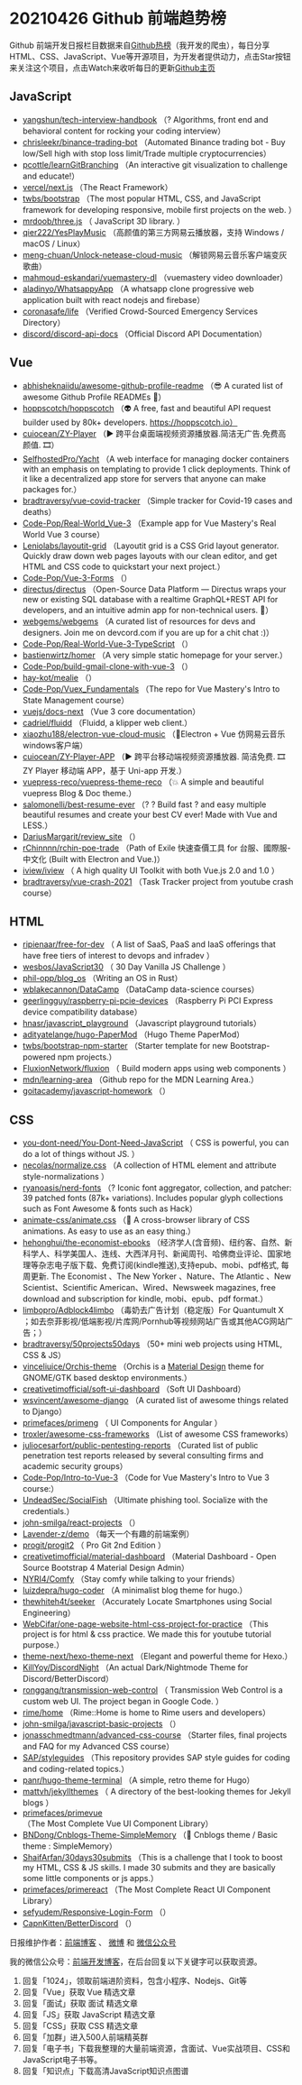 # 20210426 Github 前端趋势榜

Github 前端开发日报栏目数据来自[Github热榜](http://news.caibaojian.com.cn/)（我开发的爬虫），每日分享HTML、CSS、JavaScript、Vue等开源项目，为开发者提供动力，点击Star按钮来关注这个项目，点击Watch来收听每日的更新[Github主页](https://github.com/kujian/githubTrending)
## JavaScript

* [yangshun/tech-interview-handbook](https://github.com/yangshun/tech-interview-handbook) （? Algorithms, front end and behavioral content for rocking your coding interview）
* [chrisleekr/binance-trading-bot](https://github.com/chrisleekr/binance-trading-bot) （Automated Binance trading bot - Buy low/Sell high with stop loss limit/Trade multiple cryptocurrencies）
* [pcottle/learnGitBranching](https://github.com/pcottle/learnGitBranching) （An interactive git visualization to challenge and educate!）
* [vercel/next.js](https://github.com/vercel/next.js) （The React Framework）
* [twbs/bootstrap](https://github.com/twbs/bootstrap) （The most popular HTML, CSS, and JavaScript framework for developing responsive, mobile first projects on the web.
      ）
* [mrdoob/three.js](https://github.com/mrdoob/three.js) （
        JavaScript 3D library.
      ）
* [qier222/YesPlayMusic](https://github.com/qier222/YesPlayMusic) （高颜值的第三方网易云播放器，支持 Windows / macOS / Linux）
* [meng-chuan/Unlock-netease-cloud-music](https://github.com/meng-chuan/Unlock-netease-cloud-music) （解锁网易云音乐客户端变灰歌曲）
* [mahmoud-eskandari/vuemastery-dl](https://github.com/mahmoud-eskandari/vuemastery-dl) （vuemastery video downloader）
* [aladinyo/WhatsappyApp](https://github.com/aladinyo/WhatsappyApp) （A whatsapp clone progressive web application built with react nodejs and firebase）
* [coronasafe/life](https://github.com/coronasafe/life) （Verified Crowd-Sourced Emergency Services Directory）
* [discord/discord-api-docs](https://github.com/discord/discord-api-docs) （Official Discord API Documentation）

## Vue

* [abhisheknaiidu/awesome-github-profile-readme](https://github.com/abhisheknaiidu/awesome-github-profile-readme) （&#x1f60e; A curated list of awesome Github Profile READMEs &#x1f4dd;）
* [hoppscotch/hoppscotch](https://github.com/hoppscotch/hoppscotch) （&#x1f47d; A free, fast and beautiful API request builder used by 80k+ developers. https://hoppscotch.io）
* [cuiocean/ZY-Player](https://github.com/cuiocean/ZY-Player) （&#x25b6;&#xfe0f; 跨平台桌面端视频资源播放器.简洁无广告.免费高颜值. &#x1f39e;）
* [SelfhostedPro/Yacht](https://github.com/SelfhostedPro/Yacht) （A web interface for managing docker containers with an emphasis on templating to provide 1 click deployments. Think of it like a decentralized app store for servers that anyone can make packages for.）
* [bradtraversy/vue-covid-tracker](https://github.com/bradtraversy/vue-covid-tracker) （Simple tracker for Covid-19 cases and deaths）
* [Code-Pop/Real-World_Vue-3](https://github.com/Code-Pop/Real-World_Vue-3) （Example app for Vue Mastery's Real World Vue 3 course）
* [Leniolabs/layoutit-grid](https://github.com/Leniolabs/layoutit-grid) （Layoutit grid is a CSS Grid layout generator. Quickly draw down web pages layouts with our clean editor, and get HTML and CSS code to quickstart your next project.）
* [Code-Pop/Vue-3-Forms](https://github.com/Code-Pop/Vue-3-Forms) （）
* [directus/directus](https://github.com/directus/directus) （Open-Source Data Platform — Directus wraps your new or existing SQL database with a realtime GraphQL+REST API for developers, and an intuitive admin app for non-technical users. &#x1f430;）
* [webgems/webgems](https://github.com/webgems/webgems) （A curated list of resources for devs and designers. Join me on devcord.com if you are up for a chit chat :)）
* [Code-Pop/Real-World-Vue-3-TypeScript](https://github.com/Code-Pop/Real-World-Vue-3-TypeScript) （）
* [bastienwirtz/homer](https://github.com/bastienwirtz/homer) （A very simple static homepage for your server.）
* [Code-Pop/build-gmail-clone-with-vue-3](https://github.com/Code-Pop/build-gmail-clone-with-vue-3) （）
* [hay-kot/mealie](https://github.com/hay-kot/mealie) （）
* [Code-Pop/Vuex_Fundamentals](https://github.com/Code-Pop/Vuex_Fundamentals) （The repo for Vue Mastery's Intro to State Management course）
* [vuejs/docs-next](https://github.com/vuejs/docs-next) （Vue 3 core documentation）
* [cadriel/fluidd](https://github.com/cadriel/fluidd) （Fluidd, a klipper web client.）
* [xiaozhu188/electron-vue-cloud-music](https://github.com/xiaozhu188/electron-vue-cloud-music) （&#x1f680;Electron + Vue 仿网易云音乐windows客户端）
* [cuiocean/ZY-Player-APP](https://github.com/cuiocean/ZY-Player-APP) （&#x25b6;&#xfe0f; 跨平台移动端视频资源播放器. 简洁免费. &#x1f39e; ZY Player 移动端 APP，基于 Uni-app 开发.）
* [vuepress-reco/vuepress-theme-reco](https://github.com/vuepress-reco/vuepress-theme-reco) （&#x1f4a5; A simple and beautiful vuepress Blog &amp; Doc theme.）
* [salomonelli/best-resume-ever](https://github.com/salomonelli/best-resume-ever) （? ? Build fast ? and easy multiple beautiful resumes and create your best CV ever! Made with Vue and LESS.）
* [DariusMargarit/review_site](https://github.com/DariusMargarit/review_site) （）
* [rChinnnn/rchin-poe-trade](https://github.com/rChinnnn/rchin-poe-trade) （Path of Exile 快速查價工具 for 台服、國際服-中文化 (Built with Electron and Vue.)）
* [iview/iview](https://github.com/iview/iview) （
        A high quality UI Toolkit with both Vue.js 2.0 and 1.0
      ）
* [bradtraversy/vue-crash-2021](https://github.com/bradtraversy/vue-crash-2021) （Task Tracker project from youtube crash course）

## HTML

* [ripienaar/free-for-dev](https://github.com/ripienaar/free-for-dev) （
        A list of SaaS, PaaS and IaaS offerings that have free tiers of interest to devops and infradev
      ）
* [wesbos/JavaScript30](https://github.com/wesbos/JavaScript30) （
        30 Day Vanilla JS Challenge
      ）
* [phil-opp/blog_os](https://github.com/phil-opp/blog_os) （Writing an OS in Rust）
* [wblakecannon/DataCamp](https://github.com/wblakecannon/DataCamp) （DataCamp data-science courses）
* [geerlingguy/raspberry-pi-pcie-devices](https://github.com/geerlingguy/raspberry-pi-pcie-devices) （Raspberry Pi PCI Express device compatibility database）
* [hnasr/javascript_playground](https://github.com/hnasr/javascript_playground) （Javascript playground tutorials）
* [adityatelange/hugo-PaperMod](https://github.com/adityatelange/hugo-PaperMod) （Hugo Theme PaperMod）
* [twbs/bootstrap-npm-starter](https://github.com/twbs/bootstrap-npm-starter) （Starter template for new Bootstrap-powered npm projects.）
* [FluxionNetwork/fluxion](https://github.com/FluxionNetwork/fluxion) （
        Build modern apps using web components
      ）
* [mdn/learning-area](https://github.com/mdn/learning-area) （Github repo for the MDN Learning Area.）
* [goitacademy/javascript-homework](https://github.com/goitacademy/javascript-homework) （）

## CSS

* [you-dont-need/You-Dont-Need-JavaScript](https://github.com/you-dont-need/You-Dont-Need-JavaScript) （
        CSS is powerful, you can do a lot of things without JS.
      ）
* [necolas/normalize.css](https://github.com/necolas/normalize.css) （A collection of HTML element and attribute style-normalizations
      ）
* [ryanoasis/nerd-fonts](https://github.com/ryanoasis/nerd-fonts) （? Iconic font aggregator, collection, and patcher: 39 patched fonts (87k+ variations). Includes popular glyph collections such as Font Awesome &amp; fonts such as Hack）
* [animate-css/animate.css](https://github.com/animate-css/animate.css) （&#x1f37f; A cross-browser library of CSS animations. As easy to use as an easy thing.）
* [hehonghui/the-economist-ebooks](https://github.com/hehonghui/the-economist-ebooks) （经济学人(含音频)、纽约客、自然、新科学人、科学美国人、连线、大西洋月刊、新闻周刊、哈佛商业评论、国家地理等杂志电子版下载、免费订阅(kindle推送),支持epub、mobi、pdf格式, 每周更新. The Economist 、The New Yorker 、Nature、The Atlantic 、New Scientist、Scientific American、Wired、Newsweek magazines, free download and subscription for kindle, mobi、epub、pdf format.）
* [limbopro/Adblock4limbo](https://github.com/limbopro/Adblock4limbo) （毒奶去广告计划（稳定版）For Quantumult X ；如去奈菲影视/低端影视/片库网/Pornhub等视频网站广告或其他ACG网站广告；）
* [bradtraversy/50projects50days](https://github.com/bradtraversy/50projects50days) （50+ mini web projects using HTML, CSS &amp; JS）
* [vinceliuice/Orchis-theme](https://github.com/vinceliuice/Orchis-theme) （Orchis is a [Material Design](https://material.io) theme for GNOME/GTK based desktop environments.）
* [creativetimofficial/soft-ui-dashboard](https://github.com/creativetimofficial/soft-ui-dashboard) （Soft UI Dashboard）
* [wsvincent/awesome-django](https://github.com/wsvincent/awesome-django) （A curated list of awesome things related to Django）
* [primefaces/primeng](https://github.com/primefaces/primeng) （
        UI Components for Angular
      ）
* [troxler/awesome-css-frameworks](https://github.com/troxler/awesome-css-frameworks) （List of awesome CSS frameworks）
* [juliocesarfort/public-pentesting-reports](https://github.com/juliocesarfort/public-pentesting-reports) （Curated list of public penetration test reports released by several consulting firms and academic security groups）
* [Code-Pop/Intro-to-Vue-3](https://github.com/Code-Pop/Intro-to-Vue-3) （Code for Vue Mastery's Intro to Vue 3 course:）
* [UndeadSec/SocialFish](https://github.com/UndeadSec/SocialFish) （Ultimate phishing tool. Socialize with the credentials.）
* [john-smilga/react-projects](https://github.com/john-smilga/react-projects) （）
* [Lavender-z/demo](https://github.com/Lavender-z/demo) （每天一个有趣的前端案例）
* [progit/progit2](https://github.com/progit/progit2) （
        Pro Git 2nd Edition
      ）
* [creativetimofficial/material-dashboard](https://github.com/creativetimofficial/material-dashboard) （Material Dashboard - Open Source Bootstrap 4 Material Design Admin）
* [NYRI4/Comfy](https://github.com/NYRI4/Comfy) （Stay comfy while talking to your friends）
* [luizdepra/hugo-coder](https://github.com/luizdepra/hugo-coder) （A minimalist blog theme for hugo.）
* [thewhiteh4t/seeker](https://github.com/thewhiteh4t/seeker) （Accurately Locate Smartphones using Social Engineering）
* [WebCifar/one-page-website-html-css-project-for-practice](https://github.com/WebCifar/one-page-website-html-css-project-for-practice) （This project is for html &amp; css practice. We made this for youtube tutorial purpose.）
* [theme-next/hexo-theme-next](https://github.com/theme-next/hexo-theme-next) （Elegant and powerful theme for Hexo.）
* [KillYoy/DiscordNight](https://github.com/KillYoy/DiscordNight) （An actual Dark/Nightmode Theme for Discord/BetterDiscord）
* [ronggang/transmission-web-control](https://github.com/ronggang/transmission-web-control) （
        Transmission Web Control is a custom web UI. The project began in Google Code.
      ）
* [rime/home](https://github.com/rime/home) （Rime::Home is home to Rime users and developers）
* [john-smilga/javascript-basic-projects](https://github.com/john-smilga/javascript-basic-projects) （）
* [jonasschmedtmann/advanced-css-course](https://github.com/jonasschmedtmann/advanced-css-course) （Starter files, final projects and FAQ for my Advanced CSS course）
* [SAP/styleguides](https://github.com/SAP/styleguides) （This repository provides SAP style guides for coding and coding-related topics.）
* [panr/hugo-theme-terminal](https://github.com/panr/hugo-theme-terminal) （A simple, retro theme for Hugo）
* [mattvh/jekyllthemes](https://github.com/mattvh/jekyllthemes) （
        A directory of the best-looking themes for Jekyll blogs
      ）
* [primefaces/primevue](https://github.com/primefaces/primevue) （The Most Complete Vue UI Component Library）
* [BNDong/Cnblogs-Theme-SimpleMemory](https://github.com/BNDong/Cnblogs-Theme-SimpleMemory) （&#x1f36d; Cnblogs theme / Basic theme : SimpleMemory）
* [ShaifArfan/30days30submits](https://github.com/ShaifArfan/30days30submits) （This is a challenge that I took to boost my HTML, CSS &amp; JS skills. I made 30 submits and they are basically some little components or js apps.）
* [primefaces/primereact](https://github.com/primefaces/primereact) （The Most Complete React UI Component Library）
* [sefyudem/Responsive-Login-Form](https://github.com/sefyudem/Responsive-Login-Form) （）
* [CapnKitten/BetterDiscord](https://github.com/CapnKitten/BetterDiscord) （）


日报维护作者：[前端博客](http://caibaojian.com.cn/) 、 [微博](http://weibo.com/kujian) 和 [微信公众号](https://open.weixin.qq.com/qr/code?username=caibaojian_com)

我的微信公众号：[前端开发博客](https://open.weixin.qq.com/qr/code?username=caibaojian_com)，在后台回复以下关键字可以获取资源。

1. 回复「1024」，领取前端进阶资料，包含小程序、Nodejs、Git等
2. 回复「Vue」获取 Vue 精选文章
3. 回复「面试」获取 面试 精选文章
4. 回复「JS」获取 JavaScript 精选文章
5. 回复「CSS」获取 CSS 精选文章
6. 回复「加群」进入500人前端精英群
7. 回复「电子书」下载我整理的大量前端资源，含面试、Vue实战项目、CSS和JavaScript电子书等。
8. 回复「知识点」下载高清JavaScript知识点图谱